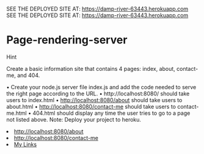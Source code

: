 
SEE THE DEPLOYED SITE AT: https://damp-river-63443.herokuapp.com
SEE THE DEPLOYED SITE AT: https://damp-river-63443.herokuapp.com


# Page-rendering-server
Hint

Create a basic information site that contains 4 pages: index, about, contact-me, and 404.

• Create your node.js server file index.js and add the code needed to serve the right page according to the URL.
• http://localhost:8080/ should take users to index.html
• <a href="http://localhost:8080/about">http://localhost:8080/about</a> should take users to about.html
• <a href="http://localhost:8080/contact-me">http://localhost:8080/contact-me</a> should take users to contact-me.html
• 404.html should display any time the user tries to go to a page not listed above.
Note: Deploy your project to heroku.



 <li>
                <a href="about.html">http://localhost:8080/about</a>
            </li>
            <li>
                <a href="contact.html">http://localhost:8080/contact-me</a>
            </li>
            <li>
                <a href="404.html">My Links</a>
            </li>